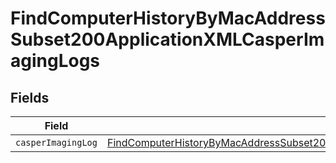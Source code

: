 # FindComputerHistoryByMacAddressSubset200ApplicationXMLCasperImagingLogs


## Fields

| Field                                                                                                                                                                                                         | Type                                                                                                                                                                                                          | Required                                                                                                                                                                                                      | Description                                                                                                                                                                                                   |
| ------------------------------------------------------------------------------------------------------------------------------------------------------------------------------------------------------------- | ------------------------------------------------------------------------------------------------------------------------------------------------------------------------------------------------------------- | ------------------------------------------------------------------------------------------------------------------------------------------------------------------------------------------------------------- | ------------------------------------------------------------------------------------------------------------------------------------------------------------------------------------------------------------- |
| `casperImagingLog`                                                                                                                                                                                            | [FindComputerHistoryByMacAddressSubset200ApplicationXMLCasperImagingLogsCasperImagingLog](../../models/operations/findcomputerhistorybymacaddresssubset200applicationxmlcasperimaginglogscasperimaginglog.md) | :heavy_minus_sign:                                                                                                                                                                                            | N/A                                                                                                                                                                                                           |